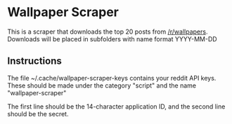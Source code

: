 # Wallpaper Scraper

This is a scraper that downloads the top 20 posts from [/r/wallpapers](https://reddit.com/r/wallpapers).
Downloads will be placed in subfolders with name format YYYY-MM-DD

## Instructions
The file ~/.cache/wallpaper-scraper-keys contains your reddit API keys. These should be made under the category "script" and the name "wallpaper-scraper"

The first line should be the 14-character application ID, and the second line should be the secret.
